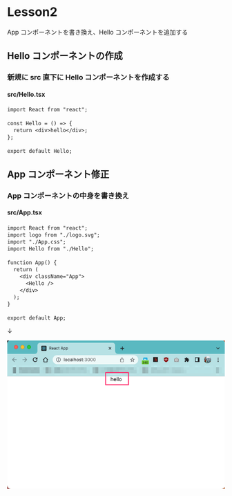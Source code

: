 # Lesson2

App コンポーネントを書き換え、Hello コンポーネントを追加する

## Hello コンポーネントの作成

### 新規に src 直下に Hello コンポーネントを作成する

#### src/Hello.tsx

```
import React from "react";

const Hello = () => {
  return <div>hello</div>;
};

export default Hello;
```

## App コンポーネント修正

### App コンポーネントの中身を書き換え

#### src/App.tsx

```
import React from "react";
import logo from "./logo.svg";
import "./App.css";
import Hello from "./Hello";

function App() {
  return (
    <div className="App">
      <Hello />
    </div>
  );
}

export default App;

```

↓

![sample](https://raw.githubusercontent.com/mshige1979/frontend_samples/image/react/images/lesson2/0001.png)
